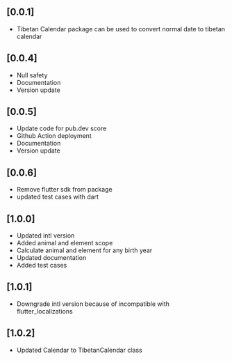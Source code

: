 ## [0.0.1]

* Tibetan Calendar package can be used to convert normal date to tibetan calendar   

## [0.0.4] 

* Null safety   
* Documentation   
* Version update

## [0.0.5]
* Update code for pub.dev score
* Github Action deployment
* Documentation
* Version update

## [0.0.6] 
* Remove flutter sdk from package
* updated test cases with dart

## [1.0.0] 
* Updated intl version
* Added animal and element scope
* Calculate animal and element for any birth year
* Updated documentation
* Added test cases

## [1.0.1]
* Downgrade intl version because of incompatible with flutter_localizations

## [1.0.2]
* Updated Calendar to TibetanCalendar class
